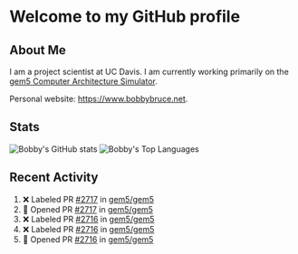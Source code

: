 # Welcome to my GitHub profile

## About Me

I am a project scientist at UC Davis. I am currently working primarily on the [gem5 Computer Architecture Simulator](https://github.com/gem5).

Personal website: <https://www.bobbybruce.net>.

## Stats

![Bobby's GitHub stats](https://github-readme-stats.vercel.app/api?username=bobbyrbruce&show_icons=true&theme=responsive&include_all_commits=true&count_private=true&show=reviews&disable_animations=true)
![Bobby's Top Languages ](https://github-readme-stats.vercel.app/api/top-langs/?username=bobbyrbruce&layout=compact&theme=responsive&count_private=true&langs_count=10&disable_animations=true)

## Recent Activity

<!--START_SECTION:activity-->
1. ❌ Labeled PR [#2717](undefined) in [gem5/gem5](https://github.com/gem5/gem5)
2. 💪 Opened PR [#2717](undefined) in [gem5/gem5](https://github.com/gem5/gem5)
3. ❌ Labeled PR [#2716](undefined) in [gem5/gem5](https://github.com/gem5/gem5)
4. ❌ Labeled PR [#2716](undefined) in [gem5/gem5](https://github.com/gem5/gem5)
5. 💪 Opened PR [#2716](undefined) in [gem5/gem5](https://github.com/gem5/gem5)
<!--END_SECTION:activity-->
